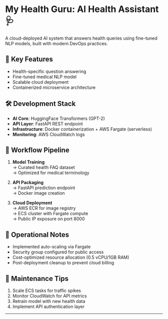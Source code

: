 # My Health Guru: AI Health Assistant 🩺

A cloud-deployed AI system that answers health queries using fine-tuned NLP models, built with modern DevOps practices.

## 🌟 Key Features
- Health-specific question answering
- Fine-tuned medical NLP model
- Scalable cloud deployment
- Containerized microservice architecture

## 🛠️ Development Stack
- **AI Core**: HuggingFace Transformers (GPT-2)
- **API Layer**: FastAPI REST endpoint
- **Infrastructure**: Docker containerization + AWS Fargate (serverless)
- **Monitoring**: AWS CloudWatch logs

## 🔄 Workflow Pipeline
1. **Model Training**  
   → Curated health FAQ dataset  
   → Optimized for medical terminology

2. **API Packaging**  
   → FastAPI prediction endpoint  
   → Docker image creation

3. **Cloud Deployment**  
   → AWS ECR for image registry  
   → ECS cluster with Fargate compute  
   → Public IP exposure on port 8000

## 🚨 Operational Notes
- Implemented auto-scaling via Fargate
- Security group configured for public access
- Cost-optimized resource allocation (0.5 vCPU/1GB RAM)
- Post-deployment cleanup to prevent cloud billing

## 📍 Maintenance Tips
1. Scale ECS tasks for traffic spikes
2. Monitor CloudWatch for API metrics
3. Retrain model with new health data
4. Implement API authentication layer

---

